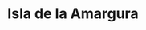---
title: Isla de la Amargura
nombre_comunidad: Isla de la Amargura
municipio: Cáceres
departamento: Antioquia
descripcion: >-
  Comunidad sobre el río Cauca, solo se puede llegar a través de lancha. Es una
  comunidad de unas 196 familias, fueron desplazadas y iniciaron el retorno en
  el 2020. Tienen fuerte presencia de la iglesia evangélica. no hay mucha
  relación entre comunidad indígena y campesina, pero al interior de ellas se
  encuentran muy cohesionados. Sufren de muchas inundaciones y actualmente
  tienen un problema de plaga en casi todos sus cultivos. Hay presencia de
  grupor armados no estatales, se debe informar el ingreso.
num_personas: 0
num_familias: 196
min_distancia_casco_urbano: 50
km_distancia_casco_urbano: 50
vias_acceso: >-
  Se debe llegar en carro al corregimiento Guarumo (30 minutos del casco urbano
  de Cáceres  por la  troncal de la costa atlantica en buen estado).

  Luego  lancha por 20 minutos sobre el rio Cauca y corre el riesgo de
  crecientes (Las lanchas son pequeñas)
infraestructura_comunitaria: >-
  Caseta comunal,Instituciones educativas (IE),Iglesias,Espacios
  deportivos,Tiendas
notas_infraestructura_comunitaria:
  - Dos Iglesias evangélicas
  - ''
liderazgo_comunidad:
  - |-
    JAC activa
    Conformada por comités de salud, deporte y trabajo
  - ' Estos dos ultimos son los más activos'
  - |-

    Hay varias asociaciones y grupos con liderazgos representativos
    Se caracteriza por solidaridad y apoyo
inclusion_diversidad_genero: >-
  Hay liderazgos representativos por parte de algunas mujeres de la vereda

  Hay una comunidad indígena (La relación entre las familias campesinas e
  indígenas no es muy fuerte)

  Jóvenes: Tiene proceso de Dibujo, Danza, Futbol para jóvenes

  40 NNAJ hacen parte del grupo ecológico liderado por la cacica indígena y el
  presidente de la JAC
comentarios_conectividad: >-
  En la vereda hay señal de Claro.

  En la Institución educativa están en proceso de la instalación de las antenas
  en el marco del convenio Claro -Mintic
punto_SOLE: Institución educativa,Caseta comunal
comentarios_punto_SOLE:
  - Institución educativa con Claro y MINTIC
  - ''
ppales_actividades_economicas_vocacion_productiva:
  - Agricultura
  - Piscicultura
  - Avicultura
comentarios_ppales_actividades_economicas_vocacion_productiva:
  - Agricultura (Yuca
  - ' Plátano'
  - ' Maíz'
  - ' Arroz'
  - |2-
     frutales)
    Avicultura (Pollos de engorde y gallinas ponedoras)
comunidad_sostenible_uso_suelo: ''
org_con_proyeccion:
  - Agropaisa
  - Asopeisla
  - Aproaca
servicios_publicos_comunidades_focalizadas:
  - ''
comunidades_focalizadas_educacion_infraestructura_educativa:
  - Institución educativa
  - Institución educativa Guarumo
comunidades_focalizadas_practicas_organizativas:
  - Iglesia Evangélica
  - Torneos deportivos
  - Asambleas comunales
conectividad_minima: Bueno
iniciativas_priorizadas:
  - Plátano
  - Cacao
org_focalizada:
  - ''
riesgo: Alto
otros_programas_USAID:
  - 'No'
alianzas_colaboradores_1:
  - 'No'
alianzas_colaboradores_2:
  - ''
actividades_ocio:
  - Fútbol
  - Dibujo
  - Baile (sin monitores)
medios_comunicacion_narrativas_locales:
  - ''
num_visitas_realizadas: 5
num_diagnosticos_rurales_participativos_realizados: 1
infraestructura_salud_atencion_psicosocial:
  - >-
    Acompañamiento de la pastoral social y la UARIV en acciones puntales para el
    retorno
notas_infraestructura_salud_atencion_psicosocial: >-
  Acompañamiento de la pastoral social y la UARIV en acciones puntales por el
  retorno.
num_visitas_predio: 16
url: /comunidad-focaliza/isla-de-la-amargura
layout: comunidad

---
